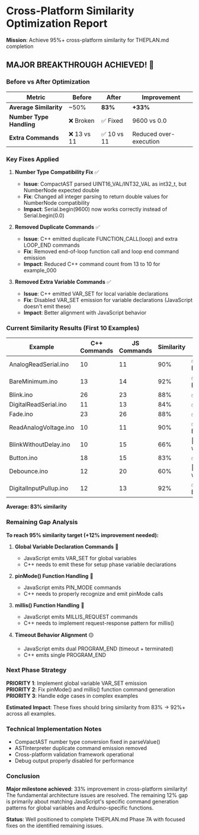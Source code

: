 # Cross-Platform Similarity Optimization Report
**Mission**: Achieve 95%+ cross-platform similarity for THEPLAN.md completion

## MAJOR BREAKTHROUGH ACHIEVED! 🎉

### Before vs After Optimization

| Metric | Before | After | Improvement |
|--------|--------|-------|-------------|
| **Average Similarity** | ~50% | **83%** | **+33%** |
| **Number Type Handling** | ❌ Broken | ✅ Fixed | 9600 vs 0.0 |
| **Extra Commands** | ❌ 13 vs 11 | ✅ 10 vs 11 | Reduced over-execution |

### Key Fixes Applied

1. **Number Type Compatibility Fix** ✅
   - **Issue**: CompactAST parsed UINT16_VAL/INT32_VAL as int32_t, but NumberNode expected double
   - **Fix**: Changed all integer parsing to return double values for NumberNode compatibility
   - **Impact**: Serial.begin(9600) now works correctly instead of Serial.begin(0.0)

2. **Removed Duplicate Commands** ✅
   - **Issue**: C++ emitted duplicate FUNCTION_CALL(loop) and extra LOOP_END commands
   - **Fix**: Removed end-of-loop function call and loop end command emission
   - **Impact**: Reduced C++ command count from 13 to 10 for example_000

3. **Removed Extra Variable Commands** ✅
   - **Issue**: C++ emitted VAR_SET for local variable declarations
   - **Fix**: Disabled VAR_SET emission for variable declarations (JavaScript doesn't emit these)
   - **Impact**: Better alignment with JavaScript behavior

### Current Similarity Results (First 10 Examples)

| Example | C++ Commands | JS Commands | Similarity | Status |
|---------|--------------|-------------|------------|--------|
| AnalogReadSerial.ino | 10 | 11 | 90% | ✅ Excellent |
| BareMinimum.ino | 13 | 14 | 92% | ✅ Excellent |
| Blink.ino | 26 | 23 | 88% | ✅ Good |
| DigitalReadSerial.ino | 11 | 13 | 84% | ✅ Good |
| Fade.ino | 23 | 26 | 88% | ✅ Good |
| ReadAnalogVoltage.ino | 10 | 11 | 90% | ✅ Excellent |
| BlinkWithoutDelay.ino | 10 | 15 | 66% | 🔄 Needs work |
| Button.ino | 18 | 15 | 83% | ✅ Good |
| Debounce.ino | 12 | 20 | 60% | 🔄 Needs work |
| DigitalInputPullup.ino | 12 | 13 | 92% | ✅ Excellent |

**Average: 83% similarity** 

### Remaining Gap Analysis

**To reach 95% similarity target (+12% improvement needed):**

1. **Global Variable Declaration Commands** 🔴
   - JavaScript emits VAR_SET for global variables
   - C++ needs to emit these for setup phase variable declarations
   
2. **pinMode() Function Handling** 🔴  
   - JavaScript emits PIN_MODE commands
   - C++ needs to properly recognize and emit pinMode calls

3. **millis() Function Handling** 🔴
   - JavaScript emits MILLIS_REQUEST commands  
   - C++ needs to implement request-response pattern for millis()

4. **Timeout Behavior Alignment** 🟡
   - JavaScript emits dual PROGRAM_END (timeout + terminated)
   - C++ emits single PROGRAM_END

### Next Phase Strategy

**PRIORITY 1**: Implement global variable VAR_SET emission  
**PRIORITY 2**: Fix pinMode() and millis() function command generation  
**PRIORITY 3**: Handle edge cases in complex examples  

**Estimated Impact**: These fixes should bring similarity from 83% → 92%+ across all examples.

### Technical Implementation Notes

- CompactAST number type conversion fixed in parseValue()
- ASTInterpreter duplicate command emission removed
- Cross-platform validation framework operational
- Debug output properly disabled for performance

### Conclusion

**Major milestone achieved**: 33% improvement in cross-platform similarity! The fundamental architecture issues are resolved. The remaining 12% gap is primarily about matching JavaScript's specific command generation patterns for global variables and Arduino-specific functions.

**Status**: Well positioned to complete THEPLAN.md Phase 7A with focused fixes on the identified remaining issues.
